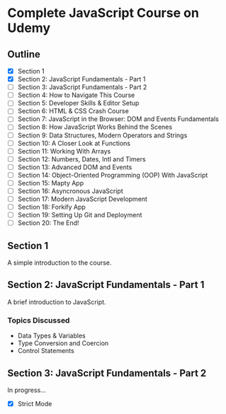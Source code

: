 # Complete JavaScript Course on Udemy

## Outline

- [x] Section 1
- [x] Section 2: JavaScript Fundamentals - Part 1
- [ ] Section 3: JavaScript Fundamentals - Part 2
- [ ] Section 4: How to Navigate This Course
- [ ] Section 5: Developer Skills & Editor Setup
- [ ] Section 6: HTML & CSS Crash Course
- [ ] Section 7: JavaScript in the Browser: DOM and Events Fundamentals
- [ ] Section 8: How JavaScript Works Behind the Scenes
- [ ] Section 9: Data Structures, Modern Operators and Strings
- [ ] Section 10: A Closer Look at Functions
- [ ] Section 11: Working With Arrays
- [ ] Section 12: Numbers, Dates, Intl and Timers
- [ ] Section 13: Advanced DOM and Events
- [ ] Section 14: Object-Oriented Programming (OOP) With JavaScript
- [ ] Section 15: Mapty App
- [ ] Section 16: Asyncronous JavaScript
- [ ] Section 17: Modern JavaScript Development
- [ ] Section 18: Forkify App
- [ ] Section 19: Setting Up Git and Deployment
- [ ] Section 20: The End!

## Section 1

A simple introduction to the course.

## Section 2: JavaScript Fundamentals - Part 1

A brief introduction to JavaScript.

### Topics Discussed

- Data Types & Variables
- Type Conversion and Coercion
- Control Statements

## Section 3: JavaScript Fundamentals - Part 2

In progress...

- [x] Strict Mode
